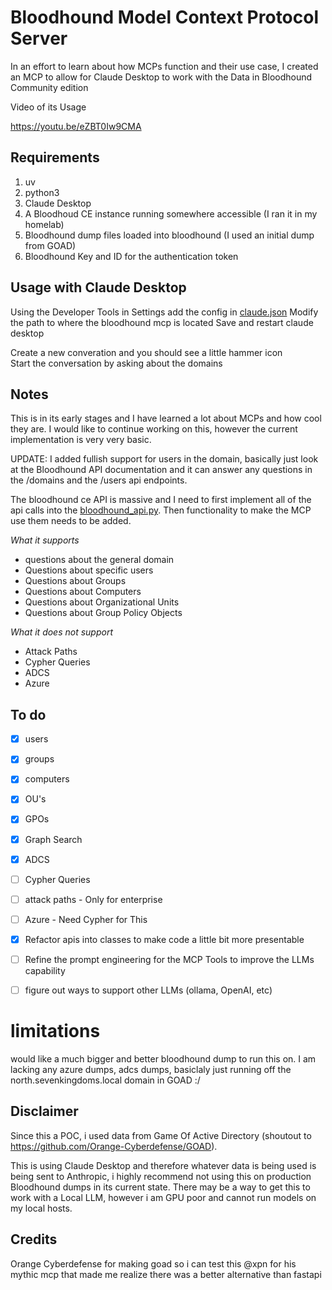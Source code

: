 # Bloodhound Model Context Protocol Server
In an effort to learn about how MCPs function and their use case, I created an MCP to allow for Claude Desktop to work with the Data in Bloodhound Community edition

Video of its Usage

https://youtu.be/eZBT0Iw9CMA

## Requirements
1. uv
2. python3
3. Claude Desktop
4. A Bloodhoud CE instance running somewhere accessible (I ran it in my homelab)
5. Bloodhound dump files loaded into bloodhound (I used an initial dump from GOAD)
6. Bloodhound Key and ID for the authentication token

## Usage with Claude Desktop
Using the Developer Tools in Settings add the config in [claude.json](./claude.json)
Modify the path to where the bloodhound mcp is located
Save and restart claude desktop

Create a new converation and you should see a little hammer icon\
Start the conversation by asking about the domains


## Notes
This is in its early stages and I have learned a lot about MCPs and how cool they are. I would like to continue working on this, however the current implementation is very very basic.

UPDATE: I added fullish support for users in the domain, basically just look at the Bloodhound API documentation and it can answer any questions in the /domains and the /users api endpoints.

The bloodhound ce API is massive and I need to first implement all of the api calls into the [bloodhound_api.py](./lib/bloodhound_api.py). Then functionality to make the MCP use them needs to be added. 

*What it supports*
- questions about the general domain
- Questions about specific users
- Questions about Groups
- Questions about Computers
- Questions about Organizational Units
- Questions about Group Policy Objects

*What it does not support*
- Attack Paths
- Cypher Queries
- ADCS 
- Azure

## To do
- [x]  users
- [x] groups
- [x] computers
- [x] OU's
- [x] GPOs
- [x] Graph Search
- [x] ADCS
- [ ] Cypher Queries 
- [ ] attack paths - Only for enterprise
- [ ] Azure - Need Cypher for This
- [x] Refactor apis into classes to make code a little bit more presentable
- [ ] Refine the prompt engineering for the MCP Tools to improve the LLMs capability
- [ ] figure out ways to support other LLMs (ollama, OpenAI, etc)



# limitations
would like a much bigger and better bloodhound dump to run this on.
I am lacking any azure dumps, adcs dumps, basiclaly just running off the north.sevenkingdoms.local domain in GOAD :/


## Disclaimer
Since this a POC, i used data from Game Of Active Directory (shoutout to https://github.com/Orange-Cyberdefense/GOAD).

This is using Claude Desktop and therefore whatever data is being used is being sent to Anthropic, i highly recommend not using this on production Bloodhound dumps in its current state. There may be a way to get this to work with a Local LLM, however i am GPU poor and cannot run models on my local hosts.

## Credits
Orange Cyberdefense for making goad so i can test this
@xpn for his mythic mcp that made me realize there was a better alternative than fastapi




